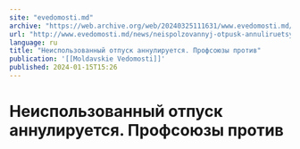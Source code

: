 ```yaml
---
site: "evedomosti.md"
archive: "https://web.archive.org/web/20240325111631/www.evedomosti.md/news/neispolzovannyj-otpusk-annuliruetsya-profsoyuzy-protiv"
url: "http://www.evedomosti.md/news/neispolzovannyj-otpusk-annuliruetsya-profsoyuzy-protiv"
language: ru
title: "Неиспользованный отпуск аннулируется. Профсоюзы против"
publication: '[[Moldavskie Vedomosti]]'
published: 2024-01-15T15:26
---
```


# Неиспользованный отпуск аннулируется. Профсоюзы против

